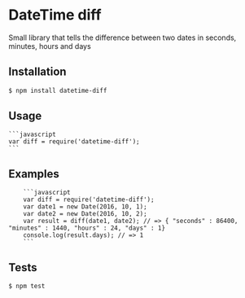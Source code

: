 DateTime diff
=========

Small library that tells the difference between two dates in seconds, minutes, hours and days

## Installation
  ```bash
  $ npm install datetime-diff
  ```

## Usage
    ```javascript
    var diff = require('datetime-diff');
    ```

## Examples  
        ```javascript
        var diff = require('datetime-diff');
        var date1 = new Date(2016, 10, 1);
        var date2 = new Date(2016, 10, 2);
        var result = diff(date1, date2); // => { "seconds" : 86400, "minutes" : 1440, "hours" : 24, "days" : 1}
        console.log(result.days); // => 1
        ```

## Tests
  ```bash
  $ npm test
  ```

  
